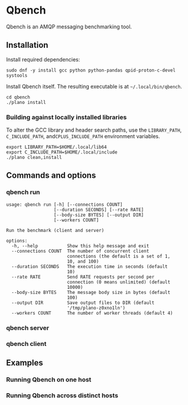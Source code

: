 # Qbench

<!-- [![main](https://github.com/ssorj/qbench/actions/workflows/main.yaml/badge.svg)](https://github.com/ssorj/qbench/actions/workflows/main.yaml) -->

Qbench is an AMQP messaging benchmarking tool.

<!-- XXX Show the output -->

## Installation

Install required dependencies:

    sudo dnf -y install gcc python python-pandas qpid-proton-c-devel systools

Install Qbench itself.  The resulting executable is at
`~/.local/bin/qbench`.

    cd qbench
    ./plano install

### Building against locally installed libraries

To alter the GCC library and header search paths, use the
`LIBRARY_PATH`, `C_INCLUDE_PATH`, and`CPLUS_INCLUDE_PATH` environment
variables.

    export LIBRARY_PATH=$HOME/.local/lib64
    export C_INCLUDE_PATH=$HOME/.local/include
    ./plano clean,install

<!-- XXX qbench check -->

## Commands and options

### qbench run

~~~
usage: qbench run [-h] [--connections COUNT]
                  [--duration SECONDS] [--rate RATE]
                  [--body-size BYTES] [--output DIR]
                  [--workers COUNT]

Run the benchmark (client and server)

options:
  -h, --help           Show this help message and exit
  --connections COUNT  The number of concurrent client
                       connections (the default is a set of 1,
                       10, and 100)
  --duration SECONDS   The execution time in seconds (default
                       10)
  --rate RATE          Send RATE requests per second per
                       connection (0 means unlimited) (default
                       10000)
  --body-size BYTES    The message body size in bytes (default
                       100)
  --output DIR         Save output files to DIR (default
                       '/tmp/plano-z0xno1ln')
  --workers COUNT      The number of worker threads (default 4)
~~~

### qbench server

### qbench client

## Examples

### Running Qbench on one host

### Running Qbench across distinct hosts
